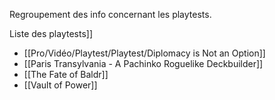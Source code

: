 Regroupement des info concernant les playtests.

Liste des playtests]]
- [[Pro/Vidéo/Playtest/Playtest/Diplomacy is Not an Option]]
- [[Paris Transylvania - A Pachinko Roguelike Deckbuilder]]
- [[The Fate of Baldr]]
- [[Vault of Power]]
